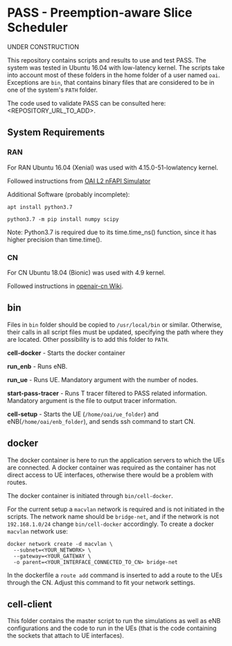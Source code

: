 # PASS - Preemption-aware Slice Scheduler

UNDER CONSTRUCTION

This repository contains scripts and results to use and test PASS. The system was tested in Ubuntu 16.04 with low-latency kernel. The scripts take into account most of these folders in the home folder of a user named `oai`. Exceptions are `bin`, that contains binary files that are considered to be in one of the system's `PATH` folder. 

The code used to validate PASS can be consulted here: <REPOSITORY_URL_TO_ADD>.

## System Requirements

### RAN

For RAN Ubuntu 16.04 (Xenial) was used with 4.15.0-51-lowlatency kernel.

Followed instructions from [OAI L2 nFAPI Simulator](https://gitlab.eurecom.fr/oai/openairinterface5g/wikis/l2-nfapi-simulator/l2-nfapi-simulator-w-S1-same-machine)

Additional Software (probably incomplete):

```
apt install python3.7
```

```
python3.7 -m pip install numpy scipy
```

Note: Python3.7 is required due to its time.time_ns() function, since it has higher precision than time.time().

### CN

For CN Ubuntu 18.04 (Bionic) was used with 4.9 kernel. 

Followed instructions in [openair-cn Wiki](https://github.com/OPENAIRINTERFACE/openair-cn/wiki/Basic-Deployment-of-vEPC). 


## bin

Files in `bin` folder should be copied to `/usr/local/bin` or similar. Otherwise, their calls in all script files must be updated, specifying the path where they are located. Other possibility is to add this folder to `PATH`.

**cell-docker** - Starts the docker container 

**run_enb** - Runs eNB.

**run_ue** - Runs UE. Mandatory argument with the number of nodes.

**start-pass-tracer** - Runs T tracer filtered to PASS related information. Mandatory argument is the file to output tracer information. 

**cell-setup** - Starts the UE (`/home/oai/ue_folder`) and eNB(`/home/oai/enb_folder`), and sends ssh command to start CN. 



## docker


The docker container is here to run the application servers to which the UEs are connected. A docker container was required as the container has not direct access to UE interfaces, otherwise there would be a problem with routes.

The docker container is initiated through `bin/cell-docker`.

For the current setup a `macvlan` network is required and is not initiated in the scripts. The network name should be `bridge-net`, and if the network is not `192.168.1.0/24` change `bin/cell-docker` accordingly. To create a docker `macvlan` network use:

``` 
docker network create -d macvlan \
  --subnet=<YOUR_NETWORK> \
  --gateway=<YOUR_GATEWAY \
  -o parent=<YOUR_INTERFACE_CONNECTED_TO_CN> bridge-net
```

In the dockerfile a `route add` command is inserted to add a route to the UEs through the CN. Adjust this command to fit your network settings.


## cell-client


This folder contains the master script to run the simulations as well as eNB configurations and the code to run in the UEs (that is the code containing the sockets that attach to UE interfaces).


